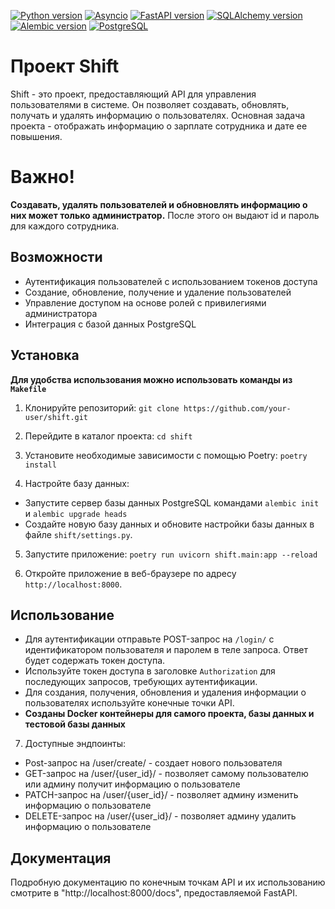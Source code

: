 [![Python version](https://img.shields.io/badge/python-%3E%3D3.11-blue)](https://www.python.org/downloads/release/python-311/)
[![Asyncio](https://img.shields.io/badge/asyncio-supported-green)](https://docs.python.org/3/library/asyncio.html)
[![FastAPI version](https://img.shields.io/badge/fastapi-%3E%3D0.97.0-red)](https://fastapi.tiangolo.com/)
[![SQLAlchemy version](https://img.shields.io/badge/sqlalchemy-%3E%3D2.0.16-yellow)](https://www.sqlalchemy.org/)
[![Alembic version](https://img.shields.io/badge/alembic-%3E%3D1.11.1-green)](https://alembic.sqlalchemy.org/)
[![PostgreSQL](https://img.shields.io/badge/postgres-supported-blue)](https://www.postgresql.org/)

# Проект Shift

Shift - это проект, предоставляющий API для управления пользователями в системе. Он позволяет создавать, обновлять, получать и удалять информацию о пользователях. Основная задача проекта - отображать информацию о зарплате сотрудника и дате ее повышения.

# Важно!

**Создавать, удалять пользователей и обновновлять информацию о них может только администратор.** После этого он выдают id и пароль для каждого сотрудника.

## Возможности

- Аутентификация пользователей с использованием токенов доступа
- Создание, обновление, получение и удаление пользователей
- Управление доступом на основе ролей с привилегиями администратора
- Интеграция с базой данных PostgreSQL

## Установка

**Для удобства использования можно использовать команды из `Makefile`**

1. Клонируйте репозиторий: `git clone https://github.com/your-user/shift.git`

2. Перейдите в каталог проекта: `cd shift`

3. Установите необходимые зависимости с помощью Poetry: `poetry install`

4. Настройте базу данных:

- Запустите сервер базы данных PostgreSQL командами `alembic init` и `alembic upgrade heads`
- Создайте новую базу данных и обновите настройки базы данных в файле `shift/settings.py`.

5. Запустите приложение: `poetry run uvicorn shift.main:app --reload`

6. Откройте приложение в веб-браузере по адресу `http://localhost:8000`.

## Использование

- Для аутентификации отправьте POST-запрос на `/login/` с идентификатором пользователя и паролем в теле запроса. Ответ будет содержать токен доступа.
- Используйте токен доступа в заголовке `Authorization` для последующих запросов, требующих аутентификации.
- Для создания, получения, обновления и удаления информации о пользователях используйте конечные точки API.
- **Созданы Docker контейнеры для самого проекта, базы данных и тестовой базы данных**

7. Доступные эндпоинты:

- Post-запрос на /user/create/ - создает нового пользователя 
- GET-запрос на /user/{user_id}/ - позволяет самому пользователю или админу получит информацию о пользователе
- PATCH-запрос на /user/{user_id}/ - позволяет админу изменить информацию о пользователе
- DELETE-запрос на /user/{user_id}/ -  позволяет админу удалить информацию о пользователе

## Документация

Подробную документацию по конечным точкам API и их использованию смотрите в "http://localhost:8000/docs", предоставляемой FastAPI.
